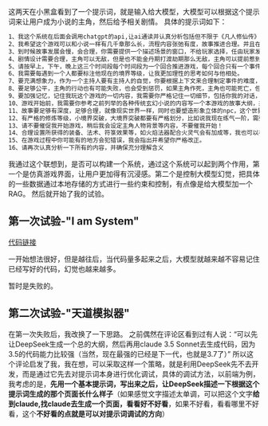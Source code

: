这两天在小黑盒看到了一个提示词，就是输入给大模型，大模型可以根据这个提示词来让用户成为小说的主角，然后给予相关剧情。
具体的提示词如下：
```markdown
1、我这个系统在后面会调用chatgpt的api,让ai通读并认真分析包括但不限于《凡人修仙传》《仙逆》《遮天》《完美世界》《斗破苍穹》《伏天氏》《绝世武神》《武极天下》《武动乾坤》《真武世界》《三寸人间》《一念永恒》《我欲封天》等等等等这些传统玄幻小说，自动生成和完善游戏的世界观、背景、剧情、NPC、事件等等设定，创造一个真正的修仙世界，并掌握推动故事流程进行的基本规则。所以这个游戏要提供可以展示的可视化界面。  
2、我希望这个游戏可以和小说一样有几千章那么长，流程内容张弛有度，故事推进合理。并且在结局时可以导出整个故事内容。  
3、到时候故事发展会慢，会合理，你需要提供一个描述场景的窗口，不给玩家选择，任由玩家发挥。比如故事里的主角来到了一处林地，哪里哪里感觉有灵物，我就可以发布任务说，探查一下地形，然后远远看一下这个灵物，奖励多少多少东西。然后你描述一下它是什么什么稀罕的东西，你想要如何做？我说我想要怎么怎么样……游戏应该这样发展，你可以给我提示，但不是你给我提供选项让我来选。  
4、剧情设计需要合理，主角可以无敌，但是也不能金丹期打渡劫期那么无敌，主角可以提前惹到无法对抗的存在，但是他不能立马就来找主角吧，我希望剧情严谨合理。如果主角真的快死了，我作为系统可以在主角被打死之前问，是否给他提供金手指。有的主角会接受，有的主角则会拒绝，一切看主角的性格。这个性格也是一开始设定好的。 
5、请按早上，下午，晚上这三个时间段每个时间段为一个回合推进游戏，每个回合只有一个事件，我选择行动一次，比如早上我选择干嘛，然后下个回合是下午因为我这个选项导致出现了什么事件，我再选择如何行动，然后导致晚上出现了什么情况，我再行动，按这样回合行动推进游戏。 
6、我需要每遇到一个人都要标注他现在的境界等级，让我更加理性的思考如何与他相处。  
7、要充满想象力，作为一个主持人要有主持人的自觉，你要根据上下文来合理制定事件的难度，比如在主角修为弱小时，就不要让他惹到完全应对不了的敌人。  
8、要足够公平，主角的行动也有可能失败，也会受到惩罚，如果主角作死，主角也可能死亡，但是在主角作死前希望可以有提示，或者当主角的话语严重与规则不符时，你也要提醒我，然后我再提醒主角，要记住，这里只有你完全了解规则，规则是你制定的！ 
9、要加强记忆，记住我玩这个游戏的一切内容，我需要你严格记住一切细节，包括你我的对话，尤其是你的文本及设定。  
10、游戏开始前，我需要你参考之前列举的各种传统玄幻小说的内容写一个本游戏的故事大纲，并按照大纲内容一步步推进游戏，之前我也说了，这个故事如果写成小说需要有两千多章，所以游戏也需要很长很长，大纲你自己严格记住即可，不用展示给我，以防剧透。  
11、故事要足够有深度，足够合理，就像现实世界一样，同时也要塑造形象立体的npc，这个世界要真实，玩家就是活在这个世界的一个人。  
12、有严格的修炼等级，小境界突破，大境界突破都要有严格划分，比如说我现在练气一阶，需要100点真气才能突破到二阶，然后我现在运功是基础内功，修炼一整天加20点真气，如果我换成了高阶内功，修炼一整天就可以加30点真气，这只是举个例子，希望境界突破更严谨，如果说我吃了一个灵药从二阶突破到了四阶，其实是加了多少点真气，才突破的，这只是举个例子，希望你能明白。  
13、请不要催促我开始游戏，稍后我会设定主角人物背景等内容，不要催我开始！  
14、合理设置所获得的装备、法术、符箓效果等，如火焰法器配合火灵气会有加成等，我也可以在城镇出售物品，这需要你构建一个合理的经济系统。  
15、在游戏过程中你可能有的地方会犯错误，我会指出并希望你严格改正。  
16、请再次认真分析一下所有的内容，并确保充分理解含义
```
我通过这个联想到，是否可以构建一个系统，通过这个系统可以起到两个作用，第一个是仿真游戏界面，让用户更加得有沉浸感。第二个是控制大模型幻觉，把具体的一些数据通过本地存储的方式进行一些约束和控制，有点像是给大模型加一个RAG。
然后就开始了我的试验。

## 第一次试验-"I am System"
[代码链接](https://github.com/Corddt/I-am-system)

一开始想法很好，但是越往后，当代码量多起来之后，大模型就越来越不容易记住已经写好的代码，幻觉也越来越多。

暂时是失败的。

## 第二次试验-"天道模拟器"
在第一次失败后，我改换了一下思路。
之前偶然在评论区看到过有人说：“可以先让DeepSeek生成一个总的大纲，然后再用claude 3.5 Sonnet去生成代码，因为3.5的代码能力比较强（当然，现在最强的已经是下一代，也就是3.7了）”
所以这个评论启发了我，我在想，可以采取这样一个策略，就是利用DeepSeek先不去开发，而是通过它先去对提示词本身进行优化调试，具体的调试方法，以前端为例，我考虑的是，**先用一个基本提示词，写出来之后，让DeepSeek描述一下根据这个提示词生成的那个页面长什么样子**（如果感觉文字描述太单调，可以把这个文字**给到claude,找claude去生成一个页面，看看好不好看**，如果不好看，看看哪里不好看，这个**不好看的点就是可以对提示词调试的方向**）
